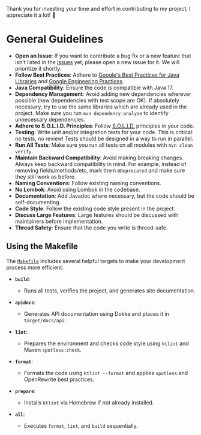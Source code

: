 Thank you for investing your time and effort in contributing to my project, I appreciate it a lot! 🤗

# General Guidelines

- **Open an Issue**: If you want to contribute a bug fix or a new feature that isn't listed in the [issues](https://github.com/kpavlov/awesome-kotlin-maven-template/issues) yet, please open a new issue for it. We will prioritize it shortly.
- **Follow Best Practices**: Adhere to [Google's Best Practices for Java Libraries](https://jlbp.dev/) and [Google Engineering Practices](https://google.github.io/eng-practices/).
- **Java Compatibility**: Ensure the code is compatible with Java 17.
- **Dependency Management**: Avoid adding new dependencies wherever possible (new dependencies with test scope are OK). If absolutely necessary, try to use the same libraries which are already used in the project. Make sure you run `mvn dependency:analyze` to identify unnecessary dependencies.
- **Adhere to S.O.L.I.D. Principles**: Follow [S.O.L.I.D.](https://en.wikipedia.org/wiki/SOLID) principles in your code.
- **Testing**: Write unit and/or integration tests for your code. This is critical: no tests, no review! Tests should be designed in a way to run in parallel.
- **Run All Tests**: Make sure you run all tests on all modules with `mvn clean verify`.
- **Maintain Backward Compatibility**: Avoid making breaking changes. Always keep backward compatibility in mind. For example, instead of removing fields/methods/etc, mark them `@Deprecated` and make sure they still work as before.
- **Naming Conventions**: Follow existing naming conventions.
- **No Lombok**: Avoid using Lombok in the codebase.
- **Documentation**: Add Javadoc where necessary, but the code should be self-documenting.
- **Code Style**: Follow the existing code style present in the project.
- **Discuss Large Features**: Large features should be discussed with maintainers before implementation.
- **Thread Safety**: Ensure that the code you write is thread-safe.

## Using the Makefile

The [`Makefile`](Makefile) includes several helpful targets to make your development process more efficient:

- **`build`**:
  - Runs all tests, verifies the project, and generates site documentation.

- **`apidocs`**:
  - Generates API documentation using Dokka and places it in `target/docs/api`.

- **`lint`**:
  - Prepares the environment and checks code style using `ktlint` and Maven `spotless:check`.

- **`format`**:
  - Formats the code using `ktlint --format` and applies `spotless` and OpenRewrite best practices.

- **`prepare`**:
  - Installs `ktlint` via Homebrew if not already installed.

- **`all`**:
  - Executes `format`, `lint`, and `build` sequentially.
